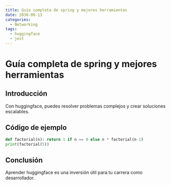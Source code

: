 ```yaml
---
title: Guía completa de spring y mejores herramientas
date: 2030-06-13
categories:
  - Networking
tags:
  - huggingface
  - jest
---
```


# Guía completa de spring y mejores herramientas

## Introducción

Con huggingface, puedes resolver problemas complejos y crear soluciones escalables.

## Código de ejemplo

```python
def factorial(n): return 1 if n == 0 else n * factorial(n-1)
print(factorial(5))
```

## Conclusión

Aprender huggingface es una inversión útil para tu carrera como desarrollador.